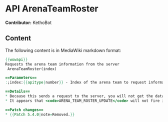 # API ArenaTeamRoster

**Contributor:** KethoBot

## Content

The following content is in MediaWiki markdown format:

```mediawiki
{{wowapi}}
Requests the arena team information from the server
 ArenaTeamRoster(index)

==Parameters==
:;index:{{apitype|number}} - Index of the arena team to request information from, 1 through 3.

==Details==
* Because this sends a request to the server, you will not get the data instantly you must register and watch for the <code>ARENA_TEAM_ROSTER_UPDATE</code> event.
* It appears that <code>ARENA_TEAM_ROSTER_UPDATE</code> will not fire if you requested the same team index last call.

==Patch changes==
* {{Patch 5.4.0|note=Removed.}}
```